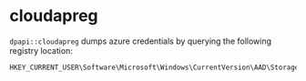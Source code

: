 # cloudapreg

`dpapi::cloudapreg` dumps azure credentials by querying the following registry location:

```
HKEY_CURRENT_USER\Software\Microsoft\Windows\CurrentVersion\AAD\Storage
```
